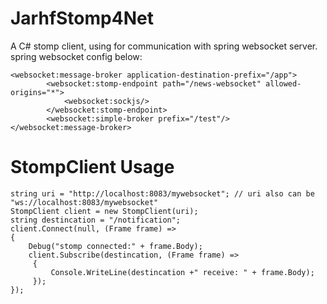 # JarhfStomp4Net
A C# stomp client, using for communication with spring websocket server.  
spring websocket config below:
```
<websocket:message-broker application-destination-prefix="/app">
        <websocket:stomp-endpoint path="/news-websocket" allowed-origins="*">
            <websocket:sockjs/>
        </websocket:stomp-endpoint>
        <websocket:simple-broker prefix="/test"/>       
</websocket:message-broker>
```
  
# StompClient Usage
```
string uri = "http://localhost:8083/mywebsocket"; // uri also can be "ws://localhost:8083/mywebsocket"
StompClient client = new StompClient(uri);
string destincation = "/notification";
client.Connect(null, (Frame frame) =>
{
	Debug("stomp connected:" + frame.Body);
	client.Subscribe(destincation, (Frame frame) =>
	 {
		 Console.WriteLine(destincation +" receive: " + frame.Body);
	 });
});
```
